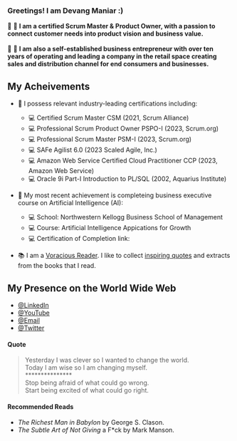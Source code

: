 ### Greetings! I am Devang Maniar :)

:penguin: :man: **I am a certified Scrum Master & Product Owner, with a passion to connect customer needs into product vision and business value.** <br /> <br />
:penguin: :man: **I am also a self-established business entrepreneur with over ten years of operating and leading a company in the retail space creating sales and distribution channel for end consumers and businesses.** <br />


## My Acheivements

- :toolbox: I possess relevant industry-leading certifications including: 
  - 💻 Certified Scrum Master CSM (2021, Scrum Alliance)
  - 💻 Professional Scrum Product Owner PSPO-I (2023, Scrum.org)
  - 💻 Professional Scrum Master PSM-I (2023, Scrum.org)
  - 💻 SAFe Agilist 6.0 (2023 Scaled Agile, Inc.)
  - 💻 Amazon Web Service Certified Cloud Practitioner CCP (2023, Amazon Web Service)
  - 💻 Oracle 9i Part-I Introduction to PL/SQL (2002, Aquarius Institute)
 
- :toolbox: My most recent achievement is completeing business executive course on Artificial Intelligence (AI): 
  - 💻 School: Northwestern Kellogg Business School of Management 
  - 💻 Course: Artificial Intelligence Appications for Growth
  - 💻 Certification of Completion link:  
 
-  📚 I am a [Voracious Reader](#recommended-reads). I like to collect [inspiring quotes](#quote) and extracts from the books that I read.

## My Presence on the World Wide Web

- [@LinkedIn](https://www.linkedin.com/in/devang-maniar)
- [@YouTube](https://youtu.be/hxjpGLSSMZo)
- [@Email](mailto:devangmaniar@gmail.com)
- [@Twitter](https://twitter.com/DaveManny3649)

#### Quote

<blockquote> 
  Yesterday I was clever so I wanted to change the world. <br />
  Today I am wise so I am changing myself.
  <br /> ***************   <br />
  Stop being afraid of what could go wrong. <br />
  Start being excited of what could go right.
</blockquote>

#### Recommended Reads

-   _The Richest Man in Babylon_ by George S. Clason.
-   _The Subtle Art of Not Giving_ a F\*ck by Mark Manson.
